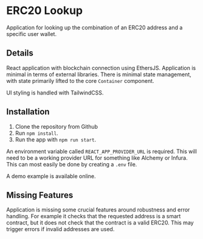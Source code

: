 # ERC20 Lookup

Application for looking up the combination of an ERC20 address and a specific user wallet.

## Details

React application with blockchain connection using EthersJS. Application is minimal in terms of external libraries. There is minimal state management, with state primarily lifted to the core `Container` component.

UI styling is handled with TailwindCSS.

## Installation

1. Clone the repository from Github
2. Run `npm install`.
3. Run the app with `npm run start`.

An environment variable called `REACT_APP_PROVIDER_URL` is required. This will need to be a working provider URL for something like Alchemy or Infura. This can most easily be done by creating a `.env` file.

A demo example is available online.

## Missing Features

Application is missing some crucial features around robustness and error handling. For example it checks that the requested address is a smart contract, but it does not check that the contract is a valid ERC20. This may trigger errors if invalid addresses are used.
